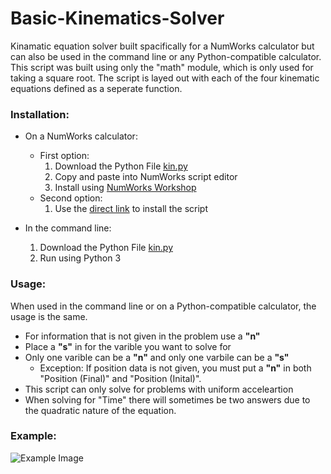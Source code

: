 # Basic-Kinematics-Solver
Kinamatic equation solver built spacifically for a NumWorks calculator but can also be used in the command line or any Python-compatible calculator. This script was built using only the "math" module, which is only used for taking a square root. The script is layed out with each of the four kinematic equations defined as a seperate function.



### Installation:
- On a NumWorks calculator:
  - First option: 
    1. Download the Python File [kin.py](https://raw.githubusercontent.com/natterbr21/Kinamatics-for-NumWorks/38202025e8a0321457aa8dcbafb4ebab5dff519e/kin.py)
    2. Copy and paste into NumWorks script editor
    3. Install using [NumWorks Workshop](https://workshop.numworks.com/)
  - Second option:
    1. Use the [direct link](https://workshop.numworks.com/python/natterbr21/kin) to install the script

- In the command line:
   1. Download the Python File [kin.py](https://raw.githubusercontent.com/natterbr21/Kinamatics-for-NumWorks/38202025e8a0321457aa8dcbafb4ebab5dff519e/kin.py)
   2. Run using Python 3


### Usage:
When used in the command line or on a Python-compatible calculator, the usage is the same.

- For information that is not given in the problem use a **"n"**
- Place a **"s"** in for the varible you want to solve for
- Only one varible can be a **"n"** and only one varbile can be a **"s"**
  - Exception: If position data is not given, you must put a **"n"** in both "Position (Final)" and "Position (Inital)".
- This script can only solve for problems with uniform acceleartion
- When solving for "Time" there will sometimes be two answers due to the quadratic nature of the equation.


### Example:

![Example Image](https://raw.githubusercontent.com/natterbr21/Kinamatics-for-NumWorks/main/images/NumWorksexample.gif)
